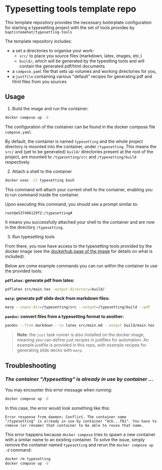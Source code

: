 # Typesetting tools template repo

This template repository provides the necessary boilerplate configuration for starting a typesetting project with the set of tools provides by `baptistemehat/typesetting-tools`

The template repository includes:
* a set a directories to organise your work:
    * `src/` to place you source files (markdown, latex, images, etc.)
    * `build/`, which will be generated by the typestting tools and will contain the generated pdf/html documents
* a `compose.yaml` file that sets up volumes and working directories for you,
* a `justfile` containing various "default" recipes for generating pdf and html files from you sources


## Usage

1. Build the image and run the container:
```sh
docker compose up -d
```
The configuration of the container can be found in the docker compose file `compose.yaml`.

By default, the container is named `typesetting` and the whole project directory is mounted into the container, under `/typesetting`.
This means the `src/` and (yet to be generated) `build/` directories present at the root of the project, are mounted to `/typesetting/src` and `/typesetting/build` respectively.

2. Attach a shell to the container
```sh
docker exec -it typesetting bash
```
This command will attach your current shell to the container, enabling you to run command inside the container.

Upon executing this command, you should see a prompt similar to:
```
root@e537496129f2:/typesetting#
```
It means you successfully attached your shell to the container and are now in the directory `/typesetting`.

3. Run typesetting tools

From there, you now have access to the typesetting tools provided by the docker image (see the [dockerhub page of the image](https://hub.docker.com/repository/docker/baptistemehat/typesetting-tools/) for details on what is included).

Below are come example commands you can run within the container to use the provided tools:

**`pdflatex`: generate pdf from latex:**
```sh
pdflatex src/main.tex -output-directory=build/
```

**`marp`: generate pdf slide deck from markdown files:**
```sh
marp --input-dir=/typesetting/src --output=/typesetting/build --pdf 
```

**`pandoc`: convert files from a typesetting format to another:**
```sh
pandoc --from markdown --to latex src/main.md --output build/main.tex
```

> **Note**: the `just` task runner is also installed on the docker image, meaning you can define just recipes in justfiles for automation.
An example justfile is provided in this repo, with example recipes for generating slide decks with `marp`.

## Troubleshooting
### *The container "/typesetting" is already in use by container ...*
You may encounter this error message when running:
```sh
docker compose up -d
```
In this case, the error would look something like this:
```
Error response from daemon: Conflict. The container name "/typesetting" is already in use by container "9cb...f81". You have to remove (or rename) that container to be able to reuse that name.
```

This error happens because `docker compose` tries to spawn a new container with a similar name to an existing container. To solve the issue, simply remove the container named `typesetting` and rerun the `docker compose up -d` command:


```sh
docker rm typesetting
docker compose up -d
```

